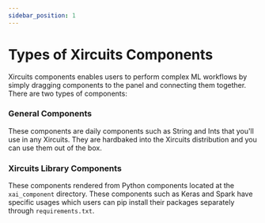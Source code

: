 ```yaml
---
sidebar_position: 1
---
```


# Types of Xircuits Components

Xircuits components enables users to perform complex ML workflows by simply dragging components to the panel and connecting them together. There are two types of components:

### General Components

These components are daily components such as String and Ints that you'll use in any Xircuits. They are hardbaked into the Xircuits distribution and you can use them out of the box. 

### Xircuits Library Components

These components rendered from Python components located at the `xai_component` directory. These components such as Keras and Spark have specific usages which users can pip install their packages separately through `requirements.txt`.
